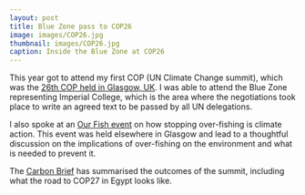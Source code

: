 ```yaml
---
layout: post
title: Blue Zone pass to COP26
image: images/COP26.jpg
thumbnail: images/COP26.jpg
caption: Inside the Blue Zone at COP26
---
```


This year got to attend my first COP (UN Climate Change summit), which was the [26th COP held in  Glasgow, UK](https://ukcop26.org/). I was able to attend the Blue Zone representing Imperial College, which is the area where the negotiations took place to write an agreed text to be passed by all UN delegations.

I also spoke at an [Our Fish event](https://our.fish/news/cop26-event-save-the-ocean-to-save-the-climate/) on how stopping over-fishing is climate action. This event was held elsewhere in Glasgow and lead to a thoughtful discussion on the implications of over-fishing on the environment and what is needed to prevent it. 

The [Carbon Brief](https://www.carbonbrief.org/cop26-key-outcomes-agreed-at-the-un-climate-talks-in-glasgow) has summarised the outcomes of the summit, including what the road to COP27 in Egypt looks like.
